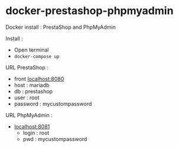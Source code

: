 # docker-prestashop-phpmyadmin
Docker install : PrestaShop and PhpMyAdmin

Install :
- Open terminal
- ```docker-compose up```

URL PrestaShop :
- front [localhost:8080](localhost:8081)
- host : mariadb
- db : prestashop
- user : root
- password : mycustompassword

URL PhpMyAdmin :
- [localhost:8081](localhost:8081)
  - login : root
  - pwd : mycustompassword
